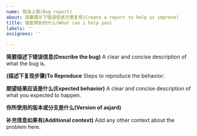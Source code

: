 ```yaml
---
name: 错误上报(Bug report)
about: 简要展示下错误信息方便复现(Create a report to help us improve)
title: 我能帮到你什么(What can i help you)
labels: ''
assignees: ''

---
```


**简要描述下错误信息(Describe the bug)**
A clear and concise description of what the bug is.

**(描述下复现步骤)To Reproduce**
Steps to reproduce the behavior:

**期望结果应该是什么(Expected behavior)**
A clear and concise description of what you expected to happen.

**你所使用的版本或分支是什么(Version of asjard)**

**补充信息如果有(Additional context)**
Add any other context about the problem here.
